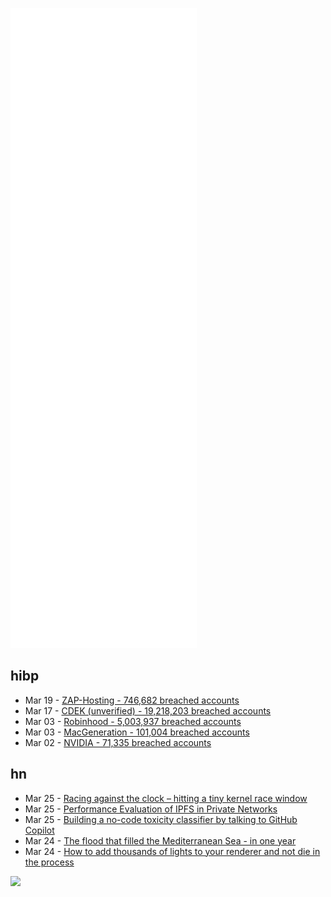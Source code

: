![Metrics](https://raw.githubusercontent.com/phixion/phixion/master/metrics.svg)

## hibp

<!--
for https://github.com/phixion/phixion/blob/main/.github/workflows/feeds.yml
-->
<!--START_SECTION:haveibeenpwnd-->
- Mar 19 - [ZAP-Hosting - 746,682 breached accounts](https://haveibeenpwned.com/PwnedWebsites#ZAPHosting)
- Mar 17 - [CDEK (unverified) - 19,218,203 breached accounts](https://haveibeenpwned.com/PwnedWebsites#CDEK)
- Mar 03 - [Robinhood - 5,003,937 breached accounts](https://haveibeenpwned.com/PwnedWebsites#Robinhood)
- Mar 03 - [MacGeneration - 101,004 breached accounts](https://haveibeenpwned.com/PwnedWebsites#MacGeneration)
- Mar 02 - [NVIDIA - 71,335 breached accounts](https://haveibeenpwned.com/PwnedWebsites#NVIDIA)
<!--END_SECTION:haveibeenpwnd-->

## hn

<!--
for https://github.com/phixion/phixion/blob/main/.github/workflows/feeds.yml
-->
<!--START_SECTION:hn-->
- Mar 25 - [Racing against the clock – hitting a tiny kernel race window](https://googleprojectzero.blogspot.com/2022/03/racing-against-clock-hitting-tiny.html)
- Mar 25 - [Performance Evaluation of IPFS in Private Networks](https://dl.acm.org/doi/fullHtml/10.1145/3456146.3456159)
- Mar 25 - [Building a no-code toxicity classifier by talking to GitHub Copilot](https://www.surgehq.ai/blog/building-a-no-code-toxicity-classifier-by-talking-to-copilot)
- Mar 24 - [The flood that filled the Mediterranean Sea - in one year](https://everythingisamazing.substack.com/p/in-search-of-a-flood-like-no-other)
- Mar 24 - [How to add thousands of lights to your renderer and not die in the process](http://www.zyanidelab.com/how-to-add-thousands-of-lights-to-your-renderer/)
<!--END_SECTION:hn-->

<!--
for https://yhype.me
-->
![](https://hit.yhype.me/github/profile?user_id=13013670)
